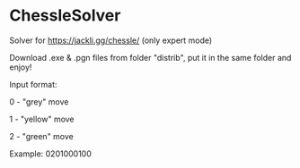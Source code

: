# ChessleSolver

Solver for https://jackli.gg/chessle/ (only expert mode)

Download .exe & .pgn files from folder "distrib", put it in the same folder and enjoy!

Input format:

0 - "grey" move

1 - "yellow" move

2 - "green" move

Example: 0201000100
